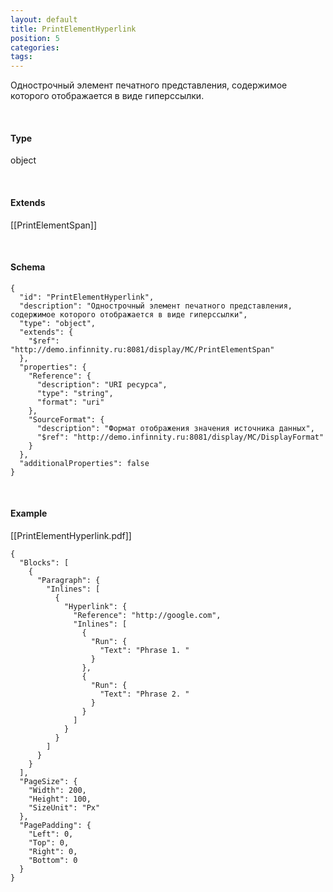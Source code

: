 ```yaml
---
layout: default
title: PrintElementHyperlink
position: 5
categories: 
tags: 
---
```


Однострочный элемент печатного представления, содержимое которого отображается в виде гиперссылки.

   

#### Type

object

   

#### Extends

[[PrintElementSpan]]

   

#### Schema

```
{
  "id": "PrintElementHyperlink",
  "description": "Однострочный элемент печатного представления, содержимое которого отображается в виде гиперссылки",
  "type": "object",
  "extends": {
    "$ref": "http://demo.infinnity.ru:8081/display/MC/PrintElementSpan"
  },
  "properties": {
    "Reference": {
      "description": "URI ресурса",
      "type": "string",
      "format": "uri"
    },
    "SourceFormat": {
      "description": "Формат отображения значения источника данных",
      "$ref": "http://demo.infinnity.ru:8081/display/MC/DisplayFormat"
    }
  },
  "additionalProperties": false
}
```

   

#### Example

[[PrintElementHyperlink.pdf]]

```
{
  "Blocks": [
    {
      "Paragraph": {
        "Inlines": [
          {
            "Hyperlink": {
              "Reference": "http://google.com",
              "Inlines": [
                {
                  "Run": {
                    "Text": "Phrase 1. "
                  }
                },
                {
                  "Run": {
                    "Text": "Phrase 2. "
                  }
                }
              ]
            }
          }
        ]
      }
    }
  ],
  "PageSize": {
    "Width": 200,
    "Height": 100,
    "SizeUnit": "Px"
  },
  "PagePadding": {
    "Left": 0,
    "Top": 0,
    "Right": 0,
    "Bottom": 0
  }
}
```

 

 

